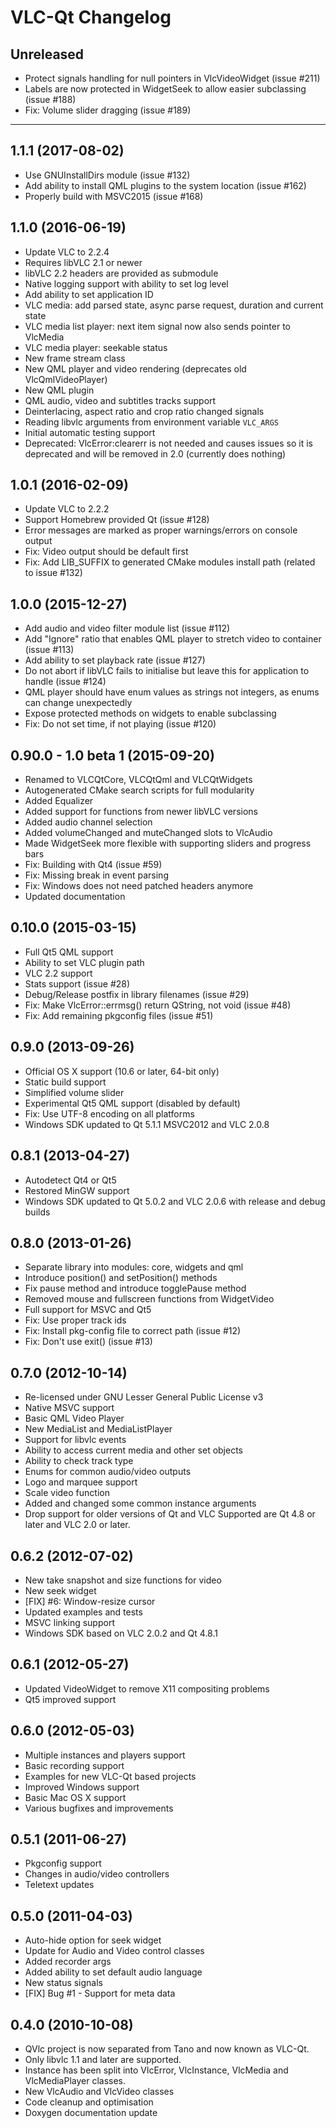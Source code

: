 # VLC-Qt Changelog

## Unreleased
 - Protect signals handling for null pointers in VlcVideoWidget (issue #211)
 - Labels are now protected in WidgetSeek to allow easier subclassing (issue #188)
 - Fix: Volume slider dragging (issue #189)

-----

## 1.1.1 (2017-08-02)
 - Use GNUInstallDirs module (issue #132)
 - Add ability to install QML plugins to the system location (issue #162)
 - Properly build with MSVC2015 (issue #168)

## 1.1.0 (2016-06-19)
 - Update VLC to 2.2.4
 - Requires libVLC 2.1 or newer
 - libVLC 2.2 headers are provided as submodule
 - Native logging support with ability to set log level
 - Add ability to set application ID
 - VLC media: add parsed state, async parse request, duration and current state
 - VLC media list player: next item signal now also sends pointer to VlcMedia
 - VLC media player: seekable status
 - New frame stream class
 - New QML player and video rendering (deprecates old VlcQmlVideoPlayer)
 - New QML plugin
 - QML audio, video and subtitles tracks support
 - Deinterlacing, aspect ratio and crop ratio changed signals
 - Reading libvlc arguments from environment variable `VLC_ARGS`
 - Initial automatic testing support
 - Deprecated: VlcError:clearerr is not needed and causes issues so it is
   deprecated and will be removed in 2.0 (currently does nothing)

## 1.0.1 (2016-02-09)
 - Update VLC to 2.2.2
 - Support Homebrew provided Qt (issue #128)
 - Error messages are marked as proper warnings/errors on console output
 - Fix: Video output should be default first
 - Fix: Add LIB_SUFFIX to generated CMake modules install path (related to issue #132)

## 1.0.0 (2015-12-27)
 - Add audio and video filter module list (issue #112)
 - Add "Ignore" ratio that enables QML player to stretch video to container (issue #113)
 - Add ability to set playback rate (issue #127)
 - Do not abort if libVLC fails to initialise but leave this for application to handle (issue #124)
 - QML player should have enum values as strings not integers, as enums can change unexpectedly
 - Expose protected methods on widgets to enable subclassing
 - Fix: Do not set time, if not playing (issue #120)

## 0.90.0 - 1.0 beta 1 (2015-09-20)
 - Renamed to VLCQtCore, VLCQtQml and VLCQtWidgets
 - Autogenerated CMake search scripts for full modularity
 - Added Equalizer
 - Added support for functions from newer libVLC versions
 - Added audio channel selection
 - Added volumeChanged and muteChanged slots to VlcAudio
 - Made WidgetSeek more flexible with supporting sliders and progress bars
 - Fix: Building with Qt4 (issue #59)
 - Fix: Missing break in event parsing
 - Fix: Windows does not need patched headers anymore
 - Updated documentation

## 0.10.0 (2015-03-15)
 - Full Qt5 QML support
 - Ability to set VLC plugin path
 - VLC 2.2 support
 - Stats support (issue #28)
 - Debug/Release postfix in library filenames (issue #29)
 - Fix: Make VlcError::errmsg() return QString, not void (issue #48)
 - Fix: Add remaining pkgconfig files (issue #51)

## 0.9.0 (2013-09-26)
 - Official OS X support (10.6 or later, 64-bit only)
 - Static build support
 - Simplified volume slider
 - Experimental Qt5 QML support (disabled by default)
 - Fix: Use UTF-8 encoding on all platforms
 - Windows SDK updated to Qt 5.1.1 MSVC2012 and VLC 2.0.8

## 0.8.1 (2013-04-27)
 - Autodetect Qt4 or Qt5
 - Restored MinGW support
 - Windows SDK updated to Qt 5.0.2 and VLC 2.0.6 with release and debug builds

## 0.8.0 (2013-01-26)
  - Separate library into modules: core, widgets and qml
  - Introduce position() and setPosition() methods
  - Fix pause method and introduce togglePause method
  - Removed mouse and fullscreen functions from WidgetVideo
  - Full support for MSVC and Qt5
  - Fix: Use proper track ids
  - Fix: Install pkg-config file to correct path (issue #12)
  - Fix: Don't use exit() (issue #13)

## 0.7.0 (2012-10-14)
  - Re-licensed under GNU Lesser General Public License v3
  - Native MSVC support
  - Basic QML Video Player
  - New MediaList and MediaListPlayer
  - Support for libvlc events
  - Ability to access current media and other set objects
  - Ability to check track type
  - Enums for common audio/video outputs
  - Logo and marquee support
  - Scale video function
  - Added and changed some common instance arguments
  - Drop support for older versions of Qt and VLC
    Supported are Qt 4.8 or later and VLC 2.0 or later.

## 0.6.2 (2012-07-02)
  - New take snapshot and size functions for video
  - New seek widget
  - [FIX] #6: Window-resize cursor
  - Updated examples and tests
  - MSVC linking support
  - Windows SDK based on VLC 2.0.2 and Qt 4.8.1

## 0.6.1 (2012-05-27)
  - Updated VideoWidget to remove X11 compositing problems
  - Qt5 improved support

## 0.6.0 (2012-05-03)
  - Multiple instances and players support
  - Basic recording support
  - Examples for new VLC-Qt based projects
  - Improved Windows support
  - Basic Mac OS X support
  - Various bugfixes and improvements

## 0.5.1 (2011-06-27)
  - Pkgconfig support
  - Changes in audio/video controllers
  - Teletext updates

## 0.5.0 (2011-04-03)
  - Auto-hide option for seek widget
  - Update for Audio and Video control classes
  - Added recorder args
  - Added ability to set default audio language
  - New status signals
  - [FIX] Bug #1 - Support for meta data

## 0.4.0 (2010-10-08)
  - QVlc project is now separated from Tano and now known as VLC-Qt.
  - Only libvlc 1.1 and later are supported.
  - Instance has been split into VlcError, VlcInstance, VlcMedia and VlcMediaPlayer classes.
  - New VlcAudio and VlcVideo classes
  - Code cleanup and optimisation
  - Doxygen documentation update
